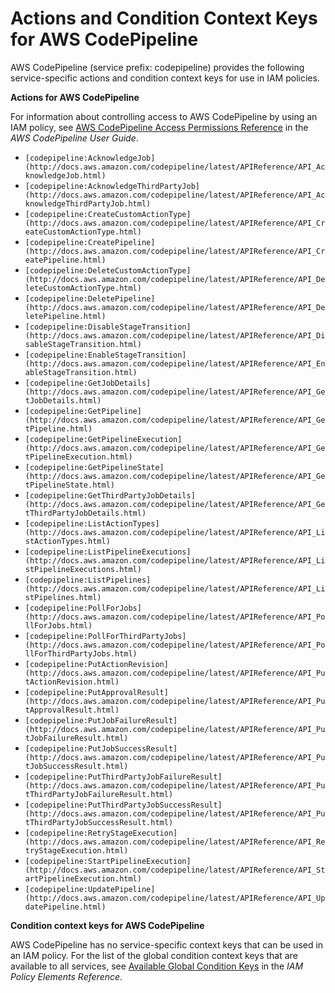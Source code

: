 # Actions and Condition Context Keys for AWS CodePipeline<a name="list_codepipeline"></a>

AWS CodePipeline \(service prefix: codepipeline\) provides the following service\-specific actions and condition context keys for use in IAM policies\.

**Actions for AWS CodePipeline**

For information about controlling access to AWS CodePipeline by using an IAM policy, see [AWS CodePipeline Access Permissions Reference](http://docs.aws.amazon.com/codepipeline/latest/userguide/access-permissions.html) in the *AWS CodePipeline User Guide*\.
+ `[codepipeline:AcknowledgeJob](http://docs.aws.amazon.com/codepipeline/latest/APIReference/API_AcknowledgeJob.html)`
+ `[codepipeline:AcknowledgeThirdPartyJob](http://docs.aws.amazon.com/codepipeline/latest/APIReference/API_AcknowledgeThirdPartyJob.html)`
+ `[codepipeline:CreateCustomActionType](http://docs.aws.amazon.com/codepipeline/latest/APIReference/API_CreateCustomActionType.html)`
+ `[codepipeline:CreatePipeline](http://docs.aws.amazon.com/codepipeline/latest/APIReference/API_CreatePipeline.html)`
+ `[codepipeline:DeleteCustomActionType](http://docs.aws.amazon.com/codepipeline/latest/APIReference/API_DeleteCustomActionType.html)`
+ `[codepipeline:DeletePipeline](http://docs.aws.amazon.com/codepipeline/latest/APIReference/API_DeletePipeline.html)`
+ `[codepipeline:DisableStageTransition](http://docs.aws.amazon.com/codepipeline/latest/APIReference/API_DisableStageTransition.html)`
+ `[codepipeline:EnableStageTransition](http://docs.aws.amazon.com/codepipeline/latest/APIReference/API_EnableStageTransition.html)`
+ `[codepipeline:GetJobDetails](http://docs.aws.amazon.com/codepipeline/latest/APIReference/API_GetJobDetails.html)`
+ `[codepipeline:GetPipeline](http://docs.aws.amazon.com/codepipeline/latest/APIReference/API_GetPipeline.html)`
+ `[codepipeline:GetPipelineExecution](http://docs.aws.amazon.com/codepipeline/latest/APIReference/API_GetPipelineExecution.html)`
+ `[codepipeline:GetPipelineState](http://docs.aws.amazon.com/codepipeline/latest/APIReference/API_GetPipelineState.html)`
+ `[codepipeline:GetThirdPartyJobDetails](http://docs.aws.amazon.com/codepipeline/latest/APIReference/API_GetThirdPartyJobDetails.html)`
+ `[codepipeline:ListActionTypes](http://docs.aws.amazon.com/codepipeline/latest/APIReference/API_ListActionTypes.html)`
+ `[codepipeline:ListPipelineExecutions](http://docs.aws.amazon.com/codepipeline/latest/APIReference/API_ListPipelineExecutions.html)`
+ `[codepipeline:ListPipelines](http://docs.aws.amazon.com/codepipeline/latest/APIReference/API_ListPipelines.html)`
+ `[codepipeline:PollForJobs](http://docs.aws.amazon.com/codepipeline/latest/APIReference/API_PollForJobs.html)`
+ `[codepipeline:PollForThirdPartyJobs](http://docs.aws.amazon.com/codepipeline/latest/APIReference/API_PollForThirdPartyJobs.html)`
+ `[codepipeline:PutActionRevision](http://docs.aws.amazon.com/codepipeline/latest/APIReference/API_PutActionRevision.html)`
+ `[codepipeline:PutApprovalResult](http://docs.aws.amazon.com/codepipeline/latest/APIReference/API_PutApprovalResult.html)`
+ `[codepipeline:PutJobFailureResult](http://docs.aws.amazon.com/codepipeline/latest/APIReference/API_PutJobFailureResult.html)`
+ `[codepipeline:PutJobSuccessResult](http://docs.aws.amazon.com/codepipeline/latest/APIReference/API_PutJobSuccessResult.html)`
+ `[codepipeline:PutThirdPartyJobFailureResult](http://docs.aws.amazon.com/codepipeline/latest/APIReference/API_PutThirdPartyJobFailureResult.html)`
+ `[codepipeline:PutThirdPartyJobSuccessResult](http://docs.aws.amazon.com/codepipeline/latest/APIReference/API_PutThirdPartyJobSuccessResult.html)`
+ `[codepipeline:RetryStageExecution](http://docs.aws.amazon.com/codepipeline/latest/APIReference/API_RetryStageExecution.html)`
+ `[codepipeline:StartPipelineExecution](http://docs.aws.amazon.com/codepipeline/latest/APIReference/API_StartPipelineExecution.html)`
+ `[codepipeline:UpdatePipeline](http://docs.aws.amazon.com/codepipeline/latest/APIReference/API_UpdatePipeline.html)`

**Condition context keys for AWS CodePipeline**

AWS CodePipeline has no service\-specific context keys that can be used in an IAM policy\. For the list of the global condition context keys that are available to all services, see [Available Global Condition Keys](reference_policies_condition-keys.md#AvailableKeys) in the *IAM Policy Elements Reference*\.